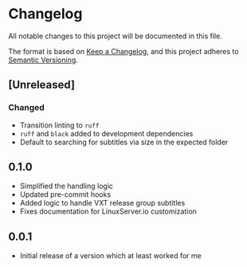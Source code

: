 # Changelog

All notable changes to this project will be documented in this file.

The format is based on [Keep a Changelog](https://keepachangelog.com/en/1.0.0/),
and this project adheres to [Semantic Versioning](https://semver.org/spec/v2.0.0.html).

## [Unreleased]

### Changed

- Transition linting to `ruff`
- `ruff` and `black` added to development dependencies
- Default to searching for subtitles via size in the expected folder

## 0.1.0

- Simplified the handling logic
- Updated pre-commit hooks
- Added logic to handle VXT release group subtitles
- Fixes documentation for LinuxServer.io customization

## 0.0.1

- Initial release of a version which at least worked for me
